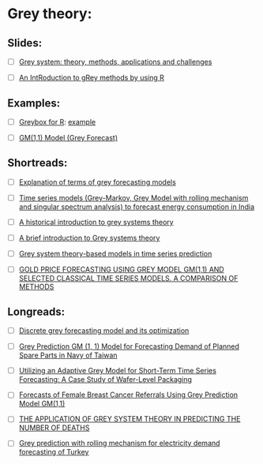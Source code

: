 # Grey theory:

## Slides:

- [ ] [Grey system: theory, methods, applications and challenges](https://www.dmu.ac.uk/documents/technology-documents/research-faculties/cci/lu-grey-system-2015.pdf)

- [ ] [An IntRoduction to gRey methods by using R](https://uploads.cosx.org/2009/12/An-IntRoduction-to-gRey-methods-using-R.pdf)

## Examples:

- [ ] [Greybox for R](https://cran.r-project.org/web/packages/greybox/vignettes/greybox.html): [example](https://forecasting.svetunkov.ru/en/2018/05/04/greybox-package-for-r/)

- [ ] [GM(1,1) Model (Grey Forecast)](http://help.prognoz.com/en/mergedProjects/Lib/02_time_series_analysis/grey.htm)

## Shortreads:

- [ ] [Explanation of terms of grey forecasting models](https://www.emeraldinsight.com/doi/pdfplus/10.1108/GS-11-2016-0047)

- [ ] [Time series models (Grey-Markov, Grey Model with rolling mechanism and singular spectrum analysis) to forecast energy consumption in India](https://www.sciencedirect.com/science/article/abs/pii/S0360544209005416)

- [ ] [A historical introduction to grey systems theory](https://www.researchgate.net/publication/4126742_A_historical_introduction_to_grey_systems_theory)

- [ ] [A brief introduction to Grey systems theory](https://www.researchgate.net/publication/252052256_A_brief_introduction_to_Grey_systems_theory)

- [ ] [Grey system theory-based models in time series prediction](http://citeseerx.ist.psu.edu/viewdoc/download?doi=10.1.1.159.5599&rep=rep1&type=pdf)

- [ ] [GOLD PRICE FORECASTING USING GREY MODEL GM(1,1) AND SELECTED CLASSICAL TIME SERIES MODELS. A COMPARISON OF METHODS](https://msed.vse.cz/static/msed_2014/article/383-Barczak-Stanislaw-paper.pdf)

## Longreads:



- [ ] [Discrete grey forecasting model and its optimization](https://ac.els-cdn.com/S0307904X08000206/1-s2.0-S0307904X08000206-main.pdf?_tid=259c213c-6fa5-4a7d-a2a5-06e9aa29cb38&acdnat=1549936434_53232cbf2cbfab26f3c65524ef67c915)

- [ ] [Grey Prediction GM (1, 1) Model for Forecasting Demand of Planned Spare Parts in Navy of Taiwan](https://www.researchgate.net/publication/228882013_Grey_Prediction_GM_1_1_Model_for_Forecasting_Demand_of_Planned_Spare_Parts_in_Navy_of_Taiwan)

- [ ] [Utilizing an Adaptive Grey Model for Short-Term Time Series Forecasting: A Case Study of Wafer-Level Packaging ](https://www.hindawi.com/journals/mpe/2013/526806/)

- [ ] [Forecasts of Female Breast Cancer Referrals Using Grey Prediction Model GM(1,1)](http://www.m-hikari.com/ams/ams-2017/ams-53-56-2017/p/iqelanAMS53-56-2017.pdf)

- [ ] [THE APPLICATION OF GREY SYSTEM THEORY IN PREDICTING THE NUMBER OF DEATHS](https://pdfs.semanticscholar.org/16e4/a0a09dca7852f5d107e9aad2264fc3e2ac6c.pdf)

- [ ] [Grey prediction with rolling mechanism for electricity demand forecasting of Turkey](https://www.sciencedirect.com/science/article/abs/pii/S0360544206003458)